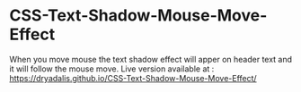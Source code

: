 # CSS-Text-Shadow-Mouse-Move-Effect
When you move mouse the text shadow effect will apper on header text and it will follow the mouse move. 
Live version available at : https://dryadalis.github.io/CSS-Text-Shadow-Mouse-Move-Effect/
